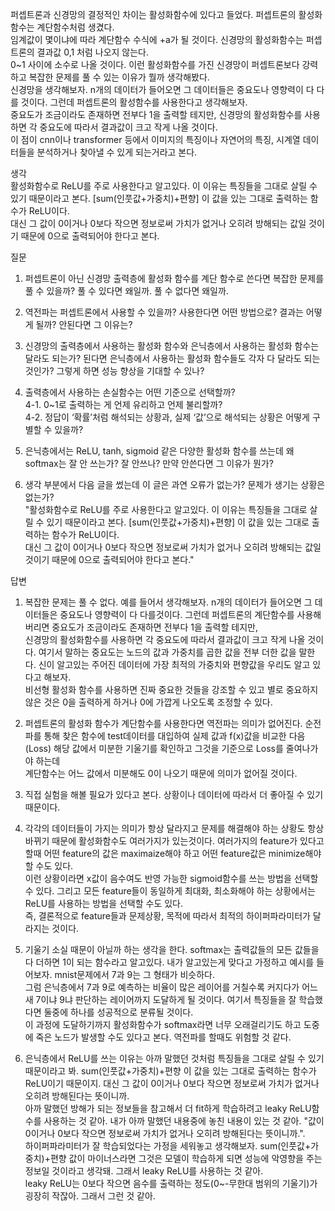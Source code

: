 퍼셉트론과 신경망의 결정적인 차이는 활성화함수에 있다고 들었다. 퍼셉트론의 활성화함수는 계단함수처럼 생겼다.  
임계값이 몇이냐에 따라 계단함수 수식에 +a가 될 것이다. 신경망의 활성화함수는 퍼셉트론의 결과값 0,1 처럼 나오지 않는다.  
0~1 사이에 소수로 나올 것이다. 이런 활성화함수를 가진 신경망이 퍼셉트론보다 강력하고 복잡한 문제를 풀 수 있는 이유가 뭘까 생각해봤다.  
신경망을 생각해보자. n개의 데이터가 들어오면 그 데이터들은 중요도나 영향력이 다 다를 것이다. 그런데 퍼셉트론의 활성함수를 사용한다고 생각해보자.  
중요도가 조금이라도 존재하면 전부다 1을 출력할 테지만, 신경망의 활성화함수를 사용하면 각 중요도에 따라서 결과값이 크고 작게 나올 것이다.  
이 점이 cnn이나 transformer 등에서 이미지의 특징이나 자연어의 특징, 시계열 데이터들을 분석하거나 찾아낼 수 있게 되는거라고 본다.  

생각  
활성화함수로 ReLU를 주로 사용한다고 알고있다. 이 이유는 특징들을 그대로 살릴 수 있기 때문이라고 본다. [sum(인풋값+가중치)+편향] 이 값을 있는 그대로 출력하는 함수가 ReLU이다.  
대신 그 값이 0이거나 0보다 작으면 정보로써 가치가 없거나 오히려 방해되는 값일 것이기 때문에 0으로 출력되어야 한다고 본다.  

질문  
1. 퍼셉트론이 아닌 신경망 출력층에 활성화 함수를 계단 함수로 쓴다면 복잡한 문제를 풀 수 있을까? 풀 수 있다면 왜일까. 풀 수 없다면 왜일까.  

2. 역전파는 퍼셉트론에서 사용할 수 있을까? 사용한다면 어떤 방법으로? 결과는 어떻게 될까? 안된다면 그 이유는?  

3. 신경망의 출력층에서 사용하는 활성화 함수와 은닉층에서 사용하는 활성화 함수는 달라도 되는가? 된다면 은닉층에서 사용하는 활성화 함수들도 각자 다 달라도 되는것인가? 그렇게 하면 성능 향상을 기대할 수 있나?  

4. 출력층에서 사용하는 손실함수는 어떤 기준으로 선택할까?  
   4-1. 0~1로 출력하는 게 언제 유리하고 언제 불리할까?  
   4-2. 정답이 ‘확률’처럼 해석되는 상황과, 실제 ‘값’으로 해석되는 상황은 어떻게 구별할 수 있을까?  

5. 은닉층에서는 ReLU, tanh, sigmoid 같은 다양한 활성화 함수를 쓰는데 왜 softmax는 잘 안 쓰는가? 잘 안쓰나? 만약 안쓴다면 그 이유가 뭔가?   

6. 생각 부분에서 다음 글을 썼는데 이 글은 과연 오류가 없는가? 문제가 생기는 상황은 없는가?  
   "활성화함수로 ReLU를 주로 사용한다고 알고있다. 이 이유는 특징들을 그대로 살릴 수 있기 때문이라고 본다. [sum(인풋값+가중치)+편향] 이 값을 있는 그대로 출력하는 함수가 ReLU이다.  
   대신 그 값이 0이거나 0보다 작으면 정보로써 가치가 없거나 오히려 방해되는 값일 것이기 때문에 0으로 출력되어야 한다고 본다."  

답변  
1. 복잡한 문제는 풀 수 없다. 예를 들어서 생각해보자. n개의 데이터가 들어오면 그 데이터들은 중요도나 영향력이 다 다를것이다. 그런데 퍼셉트론의 계단함수를 사용해버리면 중요도가 조금이라도 존재하면 전부다 1을 출력할 테지만,  
   신경망의 활성화함수를 사용하면 각 중요도에 따라서 결과값이 크고 작게 나올 것이다. 여기서 말하는 중요도는 노드의 값과 가중치를 곱한 값을 전부 더한 값을 말한다. 신이 알고있는 주어진 데이터에 가장 최적의 가중치와 편향값을 우리도 알고 있다고 해보자.  
   비선형 활성화 함수를 사용하면 진짜 중요한 것들을 강조할 수 있고 별로 중요하지 않은 것은 0을 출력하게 하거나 0에 가깝게 나오도록 조정할 수 있다.  

2. 퍼셉트론의 활성화 함수가 계단함수를 사용한다면 역전파는 의미가 없어진다. 순전파를 통해 찾은 함수에 test데이터를 대입하여 실제 값과 f(x)값을 비교한 다음(Loss) 해당 값에서 미분한 기울기를 확인하고 그것을 기준으로 Loss를 줄여나가야 하는데  
   계단함수는 어느 값에서 미분해도 0이 나오기 때문에 의미가 없어질 것이다.

3. 직접 실험을 해볼 필요가 있다고 본다. 상황이나 데이터에 따라서 더 좋아질 수 있기 때문이다.

4. 각각의 데이터들이 가지는 의미가 항상 달라지고 문제를 해결해야 하는 상황도 항상 바뀌기 때문에 활성화함수도 여러가지가 있는것이다. 여러가지의 feature가 있다고 할때 어떤 feature의 값은 maximaize해야 하고 어떤 feature값은 minimize해야 할 수도 있다.  
   이런 상황이라면 x값이 음수여도 반영 가능한 sigmoid함수를 쓰는 방법을 선택할 수 있다. 그리고 모든 feature들이 동일하게 최대화, 최소화해야 하는 상황에서는 ReLU를 사용하는 방법을 선택할 수도 있다.  
   즉, 결론적으로 feature들과 문제상황, 목적에 따라서 최적의 하이퍼파라미터가 달라지는 것이다.

5. 기울기 소실 때문이 아닐까 하는 생각을 한다. softmax는 출력값들의 모든 값들을 다 더하면 1이 되는 함수라고 알고있다. 내가 알고있는게 맞다고 가정하고 예시를 들어보자. mnist문제에서 7과 9는 그 형태가 비슷하다.  
   그럼 은닉층에서 7과 9로 예측하는 비율이 많은 레이어를 거칠수록 커지다가 어느새 7이냐 9냐 판단하는 레이어까지 도달하게 될 것이다. 여기서 특징들을 잘 학습했다면 둘중에 하나를 성공적으로 분류될 것이다.  
   이 과정에 도달하기까지 활성화함수가 softmax라면 너무 오래걸리기도 하고 도중에 죽은 노드가 발생할 수도 있다고 본다. 역전파를 할때도 위험할 것 같다.  

6. 은닉층에서 ReLU를 쓰는 이유는 아까 말했던 것처럼 특징들을 그대로 살릴 수 있기 때문이라고 봐. sum(인풋값+가중치)+편향 이 값을 있는 그대로 출력하는 함수가 ReLU이기 때문이지. 대신 그 값이 0이거나 0보다 작으면 정보로써 가치가 없거나 오히려 방해된다는 뜻이니까.  
   아까 말했던 방해가 되는 정보들을 참고해서 더 fit하게 학습하려고 leaky ReLU함수를 사용하는 것 같아. 내가 아까 말했던 내용중에 놓친 내용이 있는 것 같아. "값이 0이거나 0보다 작으면 정보로써 가치가 없거나 오히려 방해된다는 뜻이니까.".  
   하이퍼파라미터가 잘 학습되었다는 가정을 세워놓고 생각해보자. sum(인풋값+가중치)+편향 값이 마이너스라면 그것은 모델이 학습하게 되면 성능에 악영향을 주는 정보일 것이라고 생각돼. 그래서 leaky ReLU를 사용하는 것 같아.  
   leaky ReLU는 0보다 작으면 음수를 출력하는 정도(0~-무한대 범위의 기울기)가 굉장히 작잖아. 그래서 그런 것 같아.  
